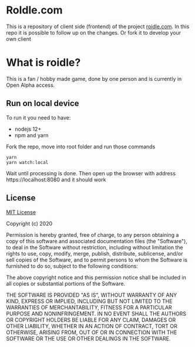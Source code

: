 # RoIdle.com

This is a repository of client side (frontend) of the project [roidle.com](https://roidle.com). In this repo it is possible to follow up on the changes. Or fork it to develop your own client

# What is roidle?
This is a fan / hobby made game, done by one person and is currently in Open Alpha access.

## Run on local device
To run it you need to have:
- nodejs 12+
- npm and yarn

Fork the repo, move into root folder and run those commands
```
yarn
yarn watch:local
```
Wait until processing is done. Then open up the browser with address https://localhost:8080 and it should work

## License
[MIT License](https://choosealicense.com/licenses/mit/)

Copyright (c) 2020

Permission is hereby granted, free of charge, to any person obtaining a copy
of this software and associated documentation files (the "Software"), to deal
in the Software without restriction, including without limitation the rights
to use, copy, modify, merge, publish, distribute, sublicense, and/or sell
copies of the Software, and to permit persons to whom the Software is
furnished to do so, subject to the following conditions:

The above copyright notice and this permission notice shall be included in all
copies or substantial portions of the Software.

THE SOFTWARE IS PROVIDED "AS IS", WITHOUT WARRANTY OF ANY KIND, EXPRESS OR
IMPLIED, INCLUDING BUT NOT LIMITED TO THE WARRANTIES OF MERCHANTABILITY,
FITNESS FOR A PARTICULAR PURPOSE AND NONINFRINGEMENT. IN NO EVENT SHALL THE
AUTHORS OR COPYRIGHT HOLDERS BE LIABLE FOR ANY CLAIM, DAMAGES OR OTHER
LIABILITY, WHETHER IN AN ACTION OF CONTRACT, TORT OR OTHERWISE, ARISING FROM,
OUT OF OR IN CONNECTION WITH THE SOFTWARE OR THE USE OR OTHER DEALINGS IN THE
SOFTWARE.